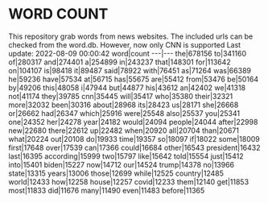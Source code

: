 # WORD COUNT
This repository grab words from news websites. The included urls can be checked from the word.db.
However, now only CNN is supported
Last update: 2022-08-09 00:00:42
word|count
---|---
the|678156
to|341160
of|280317
and|274401
a|254899
in|243237
that|148301
for|113642
on|104107
is|98418
it|89487
said|78922
with|76451
as|71264
was|66389
he|59236
have|57534
at|56715
has|55675
are|55412
from|53476
be|50164
by|49206
this|48058
i|47944
but|44877
his|43612
an|42402
we|41318
not|41174
they|39785
cnn|35445
will|35417
who|35380
their|32321
more|32032
been|30316
about|28968
its|28423
us|28171
she|26668
or|26662
had|26347
which|25916
were|25548
also|25537
you|25341
one|24352
her|24278
year|24182
would|24094
people|24044
after|22998
new|22680
there|22612
up|22482
when|20920
all|20704
than|20671
what|20224
out|20108
do|19933
time|19357
so|18097
if|18022
some|18009
first|17648
over|17539
can|17366
could|16684
other|16543
president|16432
last|16395
according|15999
two|15797
like|15642
told|15554
just|15412
into|15401
biden|15227
now|14712
our|14524
trump|14378
no|13966
state|13315
years|13006
those|12699
while|12525
country|12485
world|12433
how|12258
house|12257
covid|12233
them|12140
get|11853
most|11833
did|11676
many|11490
even|11483
before|11365
